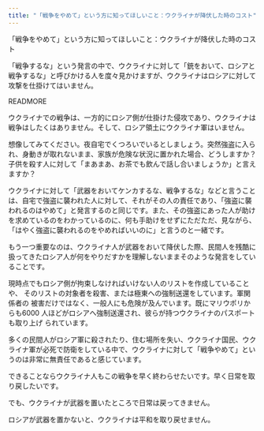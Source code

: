 ```yaml
---
title: "「戦争をやめて」という方に知ってほしいこと：ウクライナが降伏した時のコスト"
---
```


「戦争をやめて」という方に知ってほしいこと：ウクライナが降伏した時のコス
ト

「戦争するな」という発言の中で、ウクライナに対して「銃をおいて、ロシアと
戦争するな」と呼びかける人を度々見かけますが、ウクライナはロシアに対して
攻撃を仕掛けてはいません。

READMORE

ウクライナでの戦争は、一方的にロシア側が仕掛けた侵攻であり、ウクライナは
戦争はしたくはありません。そして、ロシア領土にウクライナ軍はいません。

想像してみてください。夜自宅でくつろいでいるとしましょう。突然強盗に入ら
れ、身動きが取れないまま、家族が危険な状況に置かれた場合、どうしますか？
子供を殺す人に対して「まあまあ、お茶でも飲んで話し合いましょうか」と言え
ますか？

ウクライナに対して「武器をおいてケンカするな、戦争するな」などと言うこと
は、自宅で強盗に襲われた人に対して、それがその人の責任であり、「強盗に襲
われるのはやめて」と発言するのと同じです。また、その強盗にあった人が助け
を求めているのをわかっているのに、何も手助けをせずにただただ、見ながら、
「はやく強盗に襲われるのをやめればいいのに」と言うのと一緒です。


もう一つ重要なのは、ウクライナ人が武器をおいて降伏した際、民間人を残酷に
扱ってきたロシア人が何をやりだすかを理解しないままそのような発言をしてい
ることです。

現時点でもロシア側が拘束しなければいけない人のリストを作成していることや、
そのリストの対象者を殺害、または極東への強制送還をしています。軍関係者の
被害だけではなく、一般人にも危険が及んでいます。既にマリウポリからも6000
人ほどがロシアへ強制送還され、彼らが持つウクライナのパスポートも取り上げ
られています。

多くの民間人がロシア軍に殺されたり、住む場所を失い、ウクライナ国民、ウク
ライナ軍が必死で防衛をしている中で、ウクライナに対して「戦争やめて」とい
うのは非常に無責任であると感じています。

できることならウクライナ人もこの戦争を早く終わらせたいです。早く日常を取
り戻したいです。

でも、ウクライナが武器を置いたところで日常は戻ってきません。

ロシアが武器を置かないと、ウクライナは平和を取り戻せません。
